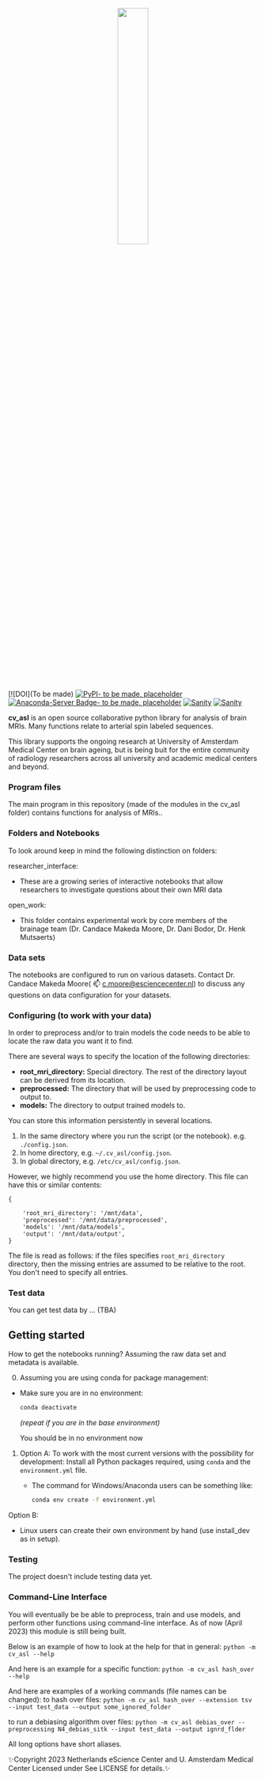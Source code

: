 <p align="center">
    <img style="width: 35%; height: 35%" src="https://github.com/brainspinner/cv_asl/blob/main/cv_asl_logo.png">
</p>

[![DOI](To be made)
[![PyPI- to be made, placeholder](https://img.shields.io/pypi/v/cv_asl.svg)](https://pypi.python.org/pypi/cv_asl/)
[![Anaconda-Server Badge- to be made, placeholder](https://anaconda.org/brainspinner/cv_asl/badges/version.svg)](https://anaconda.org/resurfemg/resurfemg)
[![Sanity](https://github.com/brainspinner/cv_asl/actions/workflows/on-commit.yml/badge.svg)](https://github.com/brainspinner/cv_asl/actions/workflows/on-commit.yml)
[![Sanity](https://github.com/brainspinner/cv_asl/actions/workflows/on-tag.yml/badge.svg)](https://github.com/brainspinner/cv_asl/actions/workflows/on-tag.yml)

**cv_asl** is an open source collaborative python library for analysis
of brain MRIs. Many functions relate to arterial spin labeled sequences.



This library
supports the ongoing research at University of Amsterdam Medical Center on brain ageing, but
is being buit for the entire community of radiology researchers across all university and academic medical centers and beyond.


### Program files

The main program in this repository (made of the modules in the cv_asl folder) contains functions for analysis of MRIs..

### Folders and Notebooks

To look around keep in mind the following distinction on folders:

researcher_interface:
- These are a growing series of interactive notebooks that allow
  researchers to investigate questions about their own MRI data
 
open_work:
- This folder contains experimental work by core members of the brainage
  team (Dr. Candace Makeda Moore, Dr. Dani Bodor, Dr. Henk Mutsaerts)


### Data sets

The notebooks are configured to run on various datasets.  Contact
Dr. Candace Makeda Moore( 📫 c.moore@esciencecenter.nl) to discuss any
questions on data configuration for your datasets.


### Configuring (to work with your data)

In order to preprocess and/or to train  models the code needs to be
able to locate the raw data you want it to find.

There are several ways to specify the location of the following
directories:

-   **root_mri_directory:** Special directory.  The rest of the directory layout can
    be derived from its location.
-   **preprocessed:** The directory that will be used by preprocessing
    code to output to.
-   **models:** The directory to output trained models to.

You can store this information persistently in several locations.

1.  In the same directory where you run the script (or the notebook).
    e.g. `./config.json`.
2.  In home directory, e.g. `~/.cv_asl/config.json`.
3.  In global directory, e.g. `/etc/cv_asl/config.json`.

However, we highly recommend you use the home directory.
This file can have this or similar contents:

    {
 
        'root_mri_directory': '/mnt/data',
        'preprocessed': '/mnt/data/preprocessed',
        'models': '/mnt/data/models',
        'output': '/mnt/data/output',
    }

The file is read as follows: if the files specifies `root_mri_directory`
directory, then the missing entries are assumed to be relative to
the root.  You don't need to specify all entries.

### Test data

You can get test data by ... (TBA)


## Getting started


How to get the notebooks running?  Assuming the raw data set and
metadata is available.

0. Assuming you are using conda for package management:    
  * Make sure you are in no environment:

      ```sh
      conda deactivate
      ```

      _(repeat if you are in the base environment)_

      You should be in no environment now


1. Option A: To work with the most current versions with the possibility for development:
  Install all Python packages required, using `conda` and the `environment.yml` file. 


   * The command for Windows/Anaconda users can be something like:

     ```sh
     conda env create -f environment.yml
     ```

  Option B:
   * Linux users can create their own environment by hand (use
     install_dev as in setup).



### Testing

The project doesn't include testing data yet.  

### Command-Line Interface
You will eventually be be able to preprocess, train and use models, and perform other functions using command-line interface. As of now (April 2023) this module is still being built.

Below is an example of how to look at the help for that in general:
`python -m cv_asl --help` 

And here is an example for a specific function:
`python -m cv_asl hash_over --help`

And here are examples of a working commands (file names can be changed):
to hash over files:
`python -m cv_asl hash_over --extension tsv  --input test_data --output some_ignored_folder`

to run a debiasing algorithm over files:
`python -m cv_asl debias_over --preprocessing N4_debias_sitk --input test_data --output ignrd_flder `


All long options have short aliases.


✨Copyright 2023 Netherlands eScience Center and U. Amsterdam Medical Center
Licensed under <TBA> See LICENSE for details.✨
